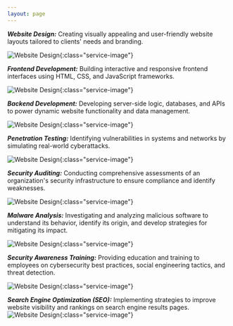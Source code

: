 ```yaml
---
layout: page
---
```


***Website Design:*** Creating visually appealing and user-friendly website layouts tailored to clients' needs and branding.

![Website Design](https://encrypted-tbn0.gstatic.com/images?q=tbn:ANd9GcRh9oJDZdUUMwM2eg-wmiN3nmevermzgDXLOQ&s){:class="service-image"}

***Frontend Development:*** Building interactive and responsive frontend interfaces using HTML, CSS, and JavaScript frameworks.

![Website Design](https://cdn.prod.website-files.com/5e4c6b4b7ed0a2e77458ce3d/638a92cf349604581a35fe75_263a75529a1752b75d64f9f21fd07c92-3-2.jpeg){:class="service-image"}

***Backend Development:*** Developing server-side logic, databases, and APIs to power dynamic website functionality and data management.

![Website Design](https://codecondo.com/wp-content/uploads/2017/09/back-end-developer.jpg){:class="service-image"}

***Penetration Testing:*** Identifying vulnerabilities in systems and networks by simulating real-world cyberattacks.

![Website Design](https://www.impactqa.com/wp-content/uploads/2022/01/Penetration-Blog.jpg){:class="service-image"}

***Security Auditing:*** Conducting comprehensive assessments of an organization's security infrastructure to ensure compliance and identify weaknesses.

![Website Design](https://www.scnsoft.com/cybersecurity/security-audit/cover-pic-security-audit.svg){:class="service-image"}

***Malware Analysis:*** Investigating and analyzing malicious software to understand its behavior, identify its origin, and develop strategies for mitigating its impact.

![Website Design](https://securityintelligence.com/wp-content/uploads/2018/10/si-malware-analysis-feature.jpg){:class="service-image"}

***Security Awareness Training:*** Providing education and training to employees on cybersecurity best practices, social engineering tactics, and threat detection.

![Website Design](https://23282710.fs1.hubspotusercontent-na1.net/hub/23282710/hubfs/Images/HeaderImages/Header_SecurityAwarenessTraining.png?width=767&name=Header_SecurityAwarenessTraining.png){:class="service-image"}

***Search Engine Optimization (SEO):*** Implementing strategies to improve website visibility and rankings on search engine results pages.
![Website Design](https://www.webalive.com.au/wp-content/uploads/2023/07/What-Is-Technical-SEO-and-Importance-and-Best-Practices.jpg){:class="service-image"}

